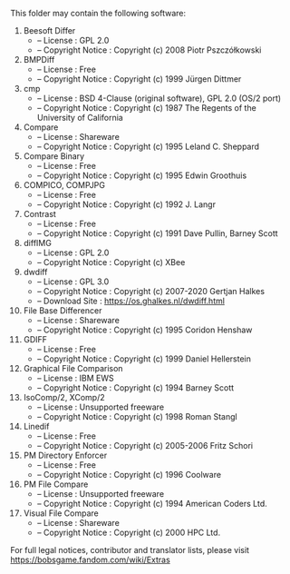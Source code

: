 ﻿This folder may contain the following software:

1. Beesoft Differ
   - – License : GPL 2.0
   - – Copyright Notice : Copyright (c) 2008 Piotr Pszczółkowski
2. BMPDiff
   - – License : Free
   - – Copyright Notice : Copyright (c) 1999 Jürgen Dittmer
3. cmp
   - – License : BSD 4-Clause (original software), GPL 2.0 (OS/2 port)
   - – Copyright Notice : Copyright (c) 1987 The Regents of the University of California
4. Compare
   - – License : Shareware
   - – Copyright Notice : Copyright (c) 1995 Leland C. Sheppard
5. Compare Binary
   - – License : Free
   - – Copyright Notice : Copyright (c) 1995 Edwin Groothuis
6. COMPICO, COMPJPG
   - – License : Free
   - – Copyright Notice : Copyright (c) 1992 J. Langr
7. Contrast
   - – License : Free
   - – Copyright Notice : Copyright (c) 1991 Dave Pullin, Barney Scott
8. diffIMG
   - – License : GPL 2.0
   - – Copyright Notice : Copyright (c) XBee
9. dwdiff
   - – License : GPL 3.0
   - – Copyright Notice : Copyright (c) 2007-2020 Gertjan Halkes
   - – Download Site : https://os.ghalkes.nl/dwdiff.html
10. File Base Differencer
    - – License : Shareware
    - – Copyright Notice : Copyright (c) 1995 Coridon Henshaw
11. GDIFF
    - – License : Free
    - – Copyright Notice : Copyright (c) 1999 Daniel Hellerstein
12. Graphical File Comparison
    - – License : IBM EWS
    - – Copyright Notice : Copyright (c) 1994 Barney Scott
13. IsoComp/2, XComp/2
    - – License : Unsupported freeware
    - – Copyright Notice : Copyright (c) 1998 Roman Stangl
14. Linedif
    - – License : Free
    - – Copyright Notice : Copyright (c) 2005-2006 Fritz Schori
15. PM Directory Enforcer
    - – License : Free
    - – Copyright Notice : Copyright (c) 1996 Coolware
16. PM File Compare
    - – License : Unsupported freeware
    - – Copyright Notice : Copyright (c) 1994 American Coders Ltd.
17. Visual File Compare
    - – License : Shareware
    - – Copyright Notice : Copyright (c) 2000 HPC Ltd.

For full legal notices, contributor and translator lists, please visit https://bobsgame.fandom.com/wiki/Extras
